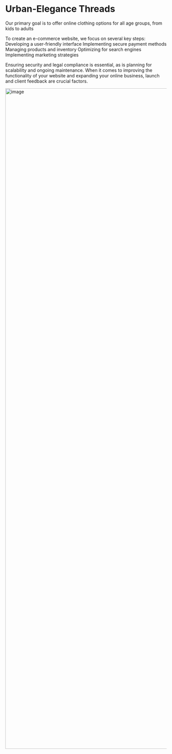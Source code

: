 # Urban-Elegance Threads
Our primary goal is to offer online clothing options for all age groups, from kids to adults

To create an e-commerce website, we focus on several key steps:
Developing a user-friendly interface
Implementing secure payment methods
Managing products and inventory
Optimizing for search engines
Implementing marketing strategies


Ensuring security and legal compliance is essential, as is planning for scalability and ongoing maintenance. When it comes to improving the functionality of your website and expanding your online business, launch and client feedback are crucial factors.


<img width="2062" alt="image" src="https://github.com/stvvvvvvvv/Urban-Elegance/assets/173910002/6449376a-d3a9-4dbd-86d8-a66b58ea0ba4">

